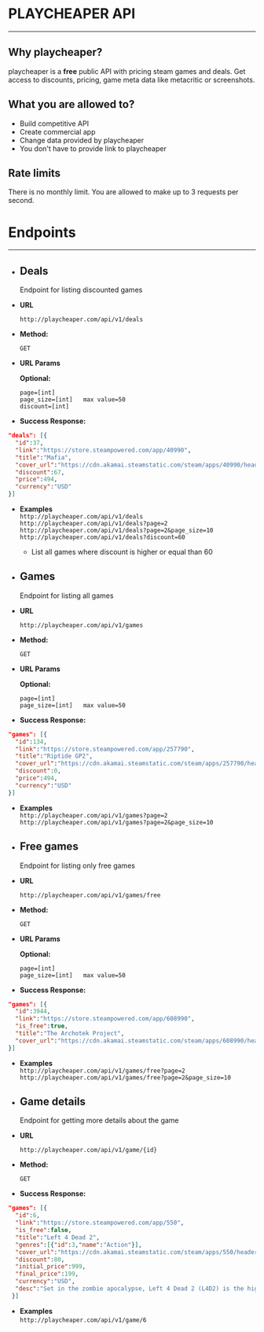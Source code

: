 # PLAYCHEAPER API
---




## Why playcheaper?
playcheaper is a **free** public API with pricing steam games and deals.
Get access to discounts, pricing, game meta data like metacritic or screenshots. 

## What you are allowed to?
* Build competitive API
* Create commercial app
* Change data provided by playcheaper
* You don't have to provide link to playcheaper

## Rate limits
There is no monthly limit. You are allowed to make up to 3 requests per second.



# Endpoints
---
* ## Deals
  Endpoint for listing discounted games
  
* **URL**

  `http://playcheaper.com/api/v1/deals`

* **Method:**
  
  `GET`
  
*  **URL Params**

   **Optional:**
 
   `page=[int]`<br>
   `page_size=[int]   max value=50` <br>
   `discount=[int]`
   
* **Success Response:**
```json
"deals": [{
  "id":37,
  "link":"https://store.steampowered.com/app/40990",
  "title":"Mafia",
  "cover_url":"https://cdn.akamai.steamstatic.com/steam/apps/40990/header.jpg?t=1568743837",
  "discount":67,
  "price":494,
  "currency":"USD"
}]
```
*  **Examples**<br>
  `http://playcheaper.com/api/v1/deals`<br>
  `http://playcheaper.com/api/v1/deals?page=2`<br>
  `http://playcheaper.com/api/v1/deals?page=2&page_size=10`<br>
  `http://playcheaper.com/api/v1/deals?discount=60`
    * List all games where discount is higher or equal than 60

* ## Games
  Endpoint for listing all games
  
* **URL**

  `http://playcheaper.com/api/v1/games`

* **Method:**
  
  `GET`
  
*  **URL Params**

   **Optional:**
 
   `page=[int]`<br>
   `page_size=[int]   max value=50` <br>
   
* **Success Response:**
```json
"games": [{
  "id":134,
  "link":"https://store.steampowered.com/app/257790",
  "title":"Riptide GP2",
  "cover_url":"https://cdn.akamai.steamstatic.com/steam/apps/257790/header.jpg?t=1447358948",
  "discount":0,
  "price":494,
  "currency":"USD"
}]

```
*  **Examples**<br>
  `http://playcheaper.com/api/v1/games?page=2`<br>
  `http://playcheaper.com/api/v1/games?page=2&page_size=10`<br>
  
* ## Free games
  Endpoint for listing only free games
  
* **URL**

  `http://playcheaper.com/api/v1/games/free`

* **Method:**
  
  `GET`
  
*  **URL Params**

   **Optional:**
 
   `page=[int]`<br>
   `page_size=[int]   max value=50` <br>
   
* **Success Response:**
```json
"games": [{
  "id":3944,
  "link":"https://store.steampowered.com/app/608990",
  "is_free":true,
  "title":"The Archotek Project",
  "cover_url":"https://cdn.akamai.steamstatic.com/steam/apps/608990/header.jpg?t=1587933591"
}]

```
*  **Examples**<br>
  `http://playcheaper.com/api/v1/games/free?page=2`<br>
  `http://playcheaper.com/api/v1/games/free?page=2&page_size=10`<br>


* ## Game details
  Endpoint for getting more details about the game
  
* **URL**

  `http://playcheaper.com/api/v1/game/{id}`

* **Method:**
  
  `GET`
   
* **Success Response:**
```json
"games": [{
  "id":6,
  "link":"https://store.steampowered.com/app/550",
  "is_free":false,
  "title":"Left 4 Dead 2",
  "genres":[{"id":3,"name":"Action"}],
  "cover_url":"https://cdn.akamai.steamstatic.com/steam/apps/550/header.jpg?t=1601578341",
  "discount":80,
  "initial_price":999,
  "final_price":199,
  "currency":"USD",
  "desc":"Set in the zombie apocalypse, Left 4 Dead 2 (L4D2) is the highly anticipated sequel to the award-winning Left 4 Dead, the #1 co-op game of 2008. This co-operative action horror FPS takes you and your friends through the cities, swamps and cemeteries of the Deep South, from Savannah to New Orleans across five expansive campaigns."
 }]

```
*  **Examples**<br>
  `http://playcheaper.com/api/v1/game/6`
  


